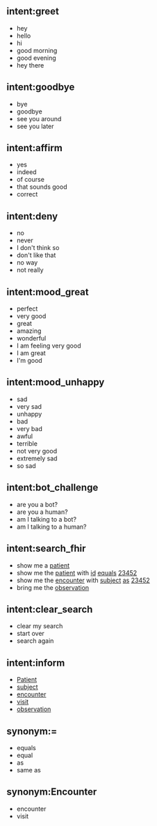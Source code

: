 ## intent:greet
- hey
- hello
- hi
- good morning
- good evening
- hey there

## intent:goodbye
- bye
- goodbye
- see you around
- see you later

## intent:affirm
- yes
- indeed
- of course
- that sounds good
- correct

## intent:deny
- no
- never
- I don't think so
- don't like that
- no way
- not really

## intent:mood_great
- perfect
- very good
- great
- amazing
- wonderful
- I am feeling very good
- I am great
- I'm good

## intent:mood_unhappy
- sad
- very sad
- unhappy
- bad
- very bad
- awful
- terrible
- not very good
- extremely sad
- so sad

## intent:bot_challenge
- are you a bot?
- are you a human?
- am I talking to a bot?
- am I talking to a human?

## intent:search_fhir
- show me a [patient](fhir_resource)
- show me the [patient](fhir_resource) with [id](search_param) [equals](search_qualifier) [23452](search_value)
- show me the [encounter](fhir_resource) with [subject](search_param) [as](search_qualifier) [23452](search_value)
- bring me the [observation](fhir_resource) 

## intent:clear_search
- clear my search
- start over
- search again

## intent:inform
- [Patient](fhir_resource)
- [subject](search_param)
- [encounter](fhir_resource)
- [visit](fhir_resource)
- [observation](fhir_resource)

## synonym:=
- equals
- equal
- as
- same as

## synonym:Encounter
- encounter
- visit
